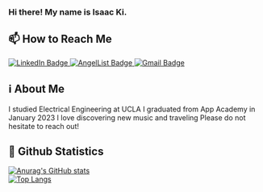 ### Hi there! My name is Isaac Ki.

## 📫 How to Reach Me
<a href='https://www.linkedin.com/in/isaacki1003/' target="_blank">
  <img src="https://img.shields.io/badge/LinkedIn-blue?style=for-the-badge&logo=linkedin&logoColor=white" alt="LinkedIn Badge"/>
</a>

<a href="https://angel.co/u/isaac-ki" target="_blank">
  <img src="https://img.shields.io/badge/AngelList-%23D4D4D4.svg?style=for-the-badge&logo=AngelList&logoColor=black" alt="AngelList Badge"/>
</a>

<a href="mailto:isaacki1003@gmail.com" target="_blank">
  <img src="https://img.shields.io/badge/Gmail-D14836?style=for-the-badge&logo=gmail&logoColor=white" alt="Gmail Badge"/>
</a>

## ℹ About Me
I studied Electrical Engineering at UCLA
I graduated from App Academy in January 2023
I love discovering new music and traveling
Please do not hesitate to reach out!

## 🔢 Github Statistics
[![Anurag's GitHub stats](https://github-readme-stats.vercel.app/api?username=isaacki1003)](https://github.com/anuraghazra/github-readme-stats)
<br>
[![Top Langs](https://github-readme-stats.vercel.app/api/top-langs/?username=isaacki1003&layout=compact)](https://github.com/anuraghazra/github-readme-stats)


